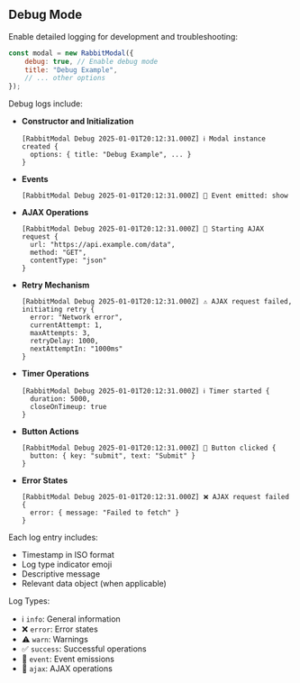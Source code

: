 ## Debug Mode

Enable detailed logging for development and troubleshooting:

```javascript
const modal = new RabbitModal({
	debug: true, // Enable debug mode
	title: "Debug Example",
	// ... other options
});
```

Debug logs include:

-   **Constructor and Initialization**

    ```
    [RabbitModal Debug 2025-01-01T20:12:31.000Z] ℹ️ Modal instance created {
      options: { title: "Debug Example", ... }
    }
    ```

-   **Events**

    ```
    [RabbitModal Debug 2025-01-01T20:12:31.000Z] 🔔 Event emitted: show
    ```

-   **AJAX Operations**

    ```
    [RabbitModal Debug 2025-01-01T20:12:31.000Z] 🔄 Starting AJAX request {
      url: "https://api.example.com/data",
      method: "GET",
      contentType: "json"
    }
    ```

-   **Retry Mechanism**

    ```
    [RabbitModal Debug 2025-01-01T20:12:31.000Z] ⚠️ AJAX request failed, initiating retry {
      error: "Network error",
      currentAttempt: 1,
      maxAttempts: 3,
      retryDelay: 1000,
      nextAttemptIn: "1000ms"
    }
    ```

-   **Timer Operations**

    ```
    [RabbitModal Debug 2025-01-01T20:12:31.000Z] ℹ️ Timer started {
      duration: 5000,
      closeOnTimeup: true
    }
    ```

-   **Button Actions**

    ```
    [RabbitModal Debug 2025-01-01T20:12:31.000Z] 🔔 Button clicked {
      button: { key: "submit", text: "Submit" }
    }
    ```

-   **Error States**
    ```
    [RabbitModal Debug 2025-01-01T20:12:31.000Z] ❌ AJAX request failed {
      error: { message: "Failed to fetch" }
    }
    ```

Each log entry includes:

-   Timestamp in ISO format
-   Log type indicator emoji
-   Descriptive message
-   Relevant data object (when applicable)

Log Types:

-   ℹ️ `info`: General information
-   ❌ `error`: Error states
-   ⚠️ `warn`: Warnings
-   ✅ `success`: Successful operations
-   🔔 `event`: Event emissions
-   🔄 `ajax`: AJAX operations
